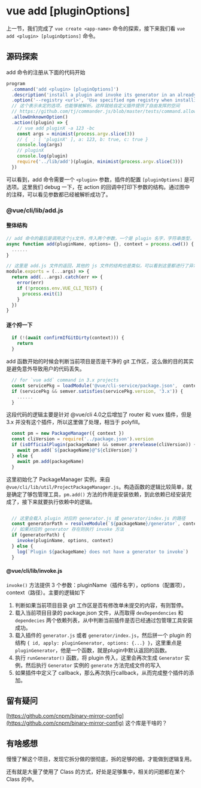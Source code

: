# vue add <plugin> [pluginOptions]

上一节，我们完成了 `vue create <app-name>` 命令的探索，接下来我们看 `vue add <plugin> [pluginOptions]` 命令。

## 源码探索

add 命令的注册从下面的代码开始
```js
program
  .command('add <plugin> [pluginOptions]')
  .description('install a plugin and invoke its generator in an already created project')
  .option('--registry <url>', 'Use specified npm registry when installing dependencies (only for npm)')
  // 这个表示未定的选项，也能够被解析。这样就给自定义插件提供了自由发挥的空间
  // https://github.com/tj/commander.js/blob/master/tests/command.allowUnknownOptions.test.js
  .allowUnknownOption()
  .action((plugin) => {
    // vue add pluginX -a 123 -bc
    const args = minimist(process.argv.slice(3))
    // { _: [ 'pluginX' ], a: 123, b: true, c: true }
    console.log(args)
    // pluginX
    console.log(plugin)
    require('../lib/add')(plugin, minimist(process.argv.slice(3)))
  })
```
可以看到，add 命令需要一个 `<plugin>` 参数，插件的配置 `[pluginOptions]` 是可选项。这里我们 debug 一下，在 action 的回调中打印下参数的结构。通过图中的注释，可以看见参数都已经被解析成功了。

### @vue/cli/lib/add.js

#### 整体结构


```js
// add 命令的最后是调用这个js文件，传入两个参数，一个是 plugin 名字，字符串类型，一个是 `{ _: [ 'pluginX' ], a: 123, b: true, c: true }` 这个结构的参数对象。
async function add(pluginName, options= {}, context = process.cwd()) {
  ......
}

// 这里是 add.js 文件的返回，其他的 js 文件的结构也是类似，可以看到这里都进行了异常处理。
module.exports = (...args) => {
  return add(...args).catch(err => {
    error(err)
    if (!process.env.VUE_CLI_TEST) {
      process.exit(1)
    }
  })
}
```

#### 逐个捋一下

```js
  if (!(await confirmIfGitDirty(context))) {
    return
  }
```
add 函数开始的时候会判断当前项目是否是干净的 git 工作区，这么做的目的其实是避免意外导致用户的代码丢失。

```js
  // for `vue add` command in 3.x projects
  const servicePkg = loadModule('@vue/cli-service/package.json',  context)
  if (servicePkg && semver.satisfies(servicePkg.version, '3.x')) {
    ......
  }
```
这段代码的逻辑主要是针对 @vue/cli 4.0之后增加了 router 和 vuex 插件，但是 3.x 并没有这个插件，所以这里做了处理，相当于 polyfill。

```js
  const pm = new PackageManager({ context })
  const cliVersion = require('../package.json').version
  if (isOfficialPlugin(packageName) && semver.prerelease(cliVersion)) {
    await pm.add(`${packageName}@^${cliVersion}`)
  } else {
    await pm.add(packageName)
  }
```
这里初始化了 PackageManager 实例，来自 `@vue/cli/lib/util/ProjectPackageManager.js`。构造函数的逻辑比较简单，就是确定了够包管理工具，`pm.add()` 方法的作用是安装依赖，到此依赖已经安装完成了，接下来就要执行依赖中的逻辑。

```js

  // 这里会载入 plugin 对应的 generator.js 或 generator/index.js 的路径
  const generatorPath = resolveModule(`${packageName}/generator`, context)
  // 如果对应的 generator 存在则执行 invoke 方法
  if (generatorPath) {
    invoke(pluginName, options, context)
  } else {
    log(`Plugin ${packageName} does not have a generator to invoke`)
  }
```

#### @vue/cli/lib/invoke.js

`invoke()` 方法提供 3 个参数：pluginName（插件名字），options（配置项），context（路径）。主要的逻辑如下

1. 判断如果当前项目目录 git 工作区是否有修改单未提交的内容，有则暂停。
2. 载入当前项目目录的 package.json 文件，从而取得 `devDependencies` 和 `dependecies` 两个依赖列表，从中判断当前插件是否已经通过包管理工具安装成功。
3. 载入插件的 `generator.js` 或者 `generator/index.js`，然后拼一个 plugin 的结构 `{ id, apply: pluginGenerator, options: {...} }`，这里重点是 `pluginGenerator`，他是一个函数，就是plugin中默认返回的函数。
4. 执行 `runGenerator()` 函数，将 plugin 传入，这里会再次生成 `Generator` 实例，然后执行 `Generator` 实例的 `generate` 方法完成文件的写入
5. 如果插件中定义了 callback，那么再次执行callback，从而完成整个插件的添加。


## 留有疑问

[https://github.com/cnpm/binary-mirror-config](https://github.com/cnpm/binary-mirror-config) 这个库是干啥的？

## 有啥感想
慢慢了解这个项目，发现它拆分做的很彻底，拆的足够的细，才能做到逻辑复用。

还有就是大量了使用了 Class 的方式，好处是足够集中，相关的问题都在某个 Class 的中。